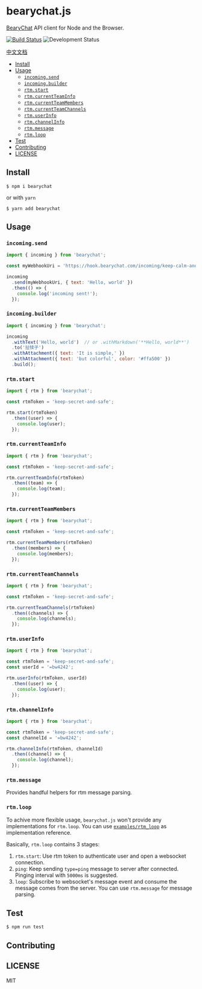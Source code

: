 # bearychat.js

[BearyChat][] API client for Node and the Browser.

[![Build Status](https://travis-ci.org/bearyinnovative/bearychat.js.svg)](https://travis-ci.org/bearyinnovative/bearychat.js)
![Development Status](https://img.shields.io/badge/status-WIP-yellow.svg?style=flat-square)

[BearyChat]: https://bearychat.com

[中文文档](./README_CN.md)

<!-- toc -->

- [Install](#install)
- [Usage](#usage)
  * [`incoming.send`](#incomingsend)
  * [`incoming.builder`](#incomingbuilder)
  * [`rtm.start`](#rtmstart)
  * [`rtm.currentTeamInfo`](#rtmcurrentteaminfo)
  * [`rtm.currentTeamMembers`](#rtmcurrentteammembers)
  * [`rtm.currentTeamChannels`](#rtmcurrentteamchannels)
  * [`rtm.userInfo`](#rtmuserinfo)
  * [`rtm.channelInfo`](#rtmchannelinfo)
  * [`rtm.message`](#rtmmessage)
  * [`rtm.loop`](#rtmloop)
- [Test](#test)
- [Contributing](#contributing)
- [LICENSE](#license)

<!-- tocstop -->

## Install

```
$ npm i bearychat
```

or with `yarn`

```
$ yarn add bearychat
```

## Usage

### `incoming.send`

```javascript
import { incoming } from 'bearychat';

const myWebhookUri = 'https://hook.bearychat.com/incoming/keep-calm-and-pusing';

incoming
  .send(myWebhookUri, { text: 'Hello, world' })
  .then(() => {
    console.log('incoming sent!');
  });
```

### `incoming.builder`

```javascript
import { incoming } from 'bearychat';

incoming
  .withText('Hello, world')  // or .withMarkdown('**Hello, world**')
  .to('扯犊子')
  .withAttachment({ text: 'It is simple,' })
  .withAttachment({ text: 'but colorful', color: '#ffa500' })
  .build();
```

### `rtm.start`

```javascript
import { rtm } from 'bearychat';

const rtmToken = 'keep-secret-and-safe';

rtm.start(rtmToken)
  .then((user) => {
    console.log(user);
  });
```

### `rtm.currentTeamInfo`

```javascript
import { rtm } from 'bearychat';

const rtmToken = 'keep-secret-and-safe';

rtm.currentTeamInfo(rtmToken)
  .then((team) => {
    console.log(team);
  });
```

### `rtm.currentTeamMembers`

```javascript
import { rtm } from 'bearychat';

const rtmToken = 'keep-secret-and-safe';

rtm.currentTeamMembers(rtmToken)
  .then((members) => {
    console.log(members);
  });
```

### `rtm.currentTeamChannels`

```javascript
import { rtm } from 'bearychat';

const rtmToken = 'keep-secret-and-safe';

rtm.currentTeamChannels(rtmToken)
  .then((channels) => {
    console.log(channels);
  });
```

### `rtm.userInfo`

```javascript
import { rtm } from 'bearychat';

const rtmToken = 'keep-secret-and-safe';
const userId = '=bw4242';

rtm.userInfo(rtmToken, userId)
  .then((user) => {
    console.log(user);
  });
```

### `rtm.channelInfo`

```javascript
import { rtm } from 'bearychat';

const rtmToken = 'keep-secret-and-safe';
const channelId = '=bw4242';

rtm.channelInfo(rtmToken, channelId)
  .then((channel) => {
    console.log(channel);
  });
```

### `rtm.message`

Provides handful helpers for rtm message parsing.

### `rtm.loop`

To achive more flexible usage, `bearychat.js` won't provide any implementations
for `rtm.loop`. You can use [`examples/rtm_loop`](./exapmles/rtm_loop) as
implementation reference.

Basically, `rtm.loop` contains 3 stages:

1. `rtm.start`: Use rtm token to authenticate user and open a websocket
connection.
2. `ping`: Keep sending `type=ping` message to server after connected. Pinging
interval with `5000ms` is suggested.
3. `loop`: Subscribe to websocket's message event and consume the message comes
from the server. You can use `rtm.message` for message parsing.

## Test

```
$ npm run test
```

## Contributing

## LICENSE

MIT
